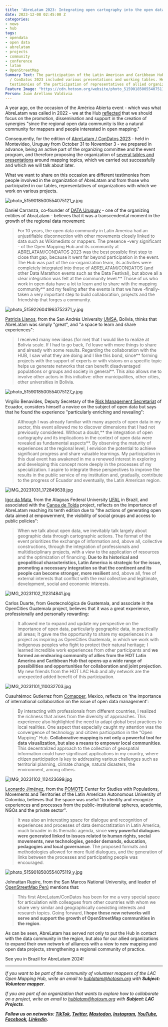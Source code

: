 ```yaml
---
title: 'AbreLatam 2023: Integrating open cartography into the open data community'
date: 2023-12-08 02:45:00 Z
categories:
- news
- hub
tags:
- opendata
- open data
- abrelatam
- projects
- community
- conference
- latam
- OpenStreetMap
Summary Text: The participation of the Latin American and Caribbean Hub in AbreLatam
  / ConDatos 2023 included various presentations and working tables. Here are the
  testimonies of the participation of representatives of allied organizations.
Feature Image: "https://cdn.hotosm.org/website/photo_5159018500554075117_y.jpg"
Person: Juan Arellano Valdivia
---
```


A year ago, on the occasion of the América Abierta event - which was what AbreLatam was called in 2022 - we at the Hub [reflected](https://www.hotosm.org/updates/america-abierta-2022-the-challenge-of-open-data/) that we should focus on the promotion, dissemination and support in the creation of synergies "since the regional open data community is like a natural community for mappers and people interested in open mapping."

Consequently, for the edition of [AbreLatam / ConDatos 2023](https://2023.abrelatam.org/) - held in Montevideo, Uruguay from October 31 to November 3 - we prepared in advance, being an active part of the organizing committee and the event program, and therefore proposing the organization of [several tables and presentations](https://www.hotosm.org/updates/el-mapeo-abierto-se-hara-presente-en-el-abrelatam-2023/) around mapping topics, which we carried out successfully and which we will talk about later.

What we want to share on this occasion are different testimonies from people involved in the organization of AbreLatam and from those who participated in our tables, representatives of organizations with which we work on various projects.

![photo_5159018500554075121_y.jpg](https://cdn.hotosm.org/website/photo_5159018500554075121_y.jpg)

Daniel Carranza, co-founder of [DATA Uruguay](https://data.org.uy/) - one of the organizing entities of AbraLatam - believes that it was a transcendental moment in the growth of the regional data movement:

> For 10 years, the open data community in Latin America had an unjustifiable disconnection with other movements closely linked to data such as Wikimedists or mappers. The presence -very significant - of the Open Mapping Hub and its community at ABRELATAM/CONDATOS 2023 was the best possible first step to close that gap, because it went far beyond participation in the event. The Hub was part of the co-organization team, its activities were completely integrated into those of ABRELATAM/CONDATOS (and other Data Marathon events such as the Data Festival), but above all a clear integration was felt at the community level.\*\* Those of us who work in open data have a lot to learn and to share with the mapping community\*\* and my feeling after the events is that we have -finally- taken a very important step to build collaboration, projects and the friendship that forges a community.

![photo_5159226041963752371_y.jpg](https://cdn.hotosm.org/website/photo_5159226041963752371_y.jpg)

[Patricia Llanos](https://www.linkedin.com/in/dr-patricia-llanos-5b891247/?originalSubdomain=bo), from the San Andrés University [UMSA](https://www.umsa.bo/), Bolivia, thinks that AbreLatam was simply "great", and "a space to learn and share experiences":

> I received many new ideas (for me) that I would like to realize at Bolivia scale. If I had to go back, I'd leave with more things to share and already with some results. Regarding the collaboration with the HUB, I saw what they are doing and I like this bond, since\*\* forming projects with the support of experts or with visions on a specific topic helps us generate networks that can benefit disadvantaged populations or groups and society in general\*\*. This also allows me to involve other actors in this initiative: other municipalities, other cities, other universities in Bolivia.

![photo_5159018500554075127_y.jpg](https://cdn.hotosm.org/website/photo_5159018500554075127_y.jpg)

Virgilio Benavides, Deputy Secretary of the [Risk Management Secretariat](https://www.gestionderiesgos.gob.ec/) of Ecuador, considers himself a novice on the subject of open data but says that he found the experience "particularly enriching and revealing":

> Although I was already familiar with many aspects of open data in my sector, this event allowed me to discover dimensions that I had not previously considered. Without a doubt,\*\* the integration of open cartography and its implications in the context of open data were revealed as fundamental aspects\*\*. By observing the maturity of experiences at the regional level, I envision the potential to achieve significant progress and share valuable learnings. My participation in this dual event has awakened in me a renewed interest in exploring and developing this concept more deeply in the processes of my specialization. I aspire to integrate these perspectives to improve the results in the public service of my institution and, gradually, contribute to the progress of Ecuador and eventually, the Latin American region.

![IMG_20231031_172849639.jpg](https://cdn.hotosm.org/website/IMG_20231031_172849639.jpg)

[Igor da Mata](https://www.linkedin.com/in/igor-da-mata-oliveira-9197b038/?originalSubdomain=br), from the Alagoas Federal University [UFAL](https://ufal.br/) in Brazil, and associated with the [Canoa de Tolda](https://www.hotosm.org/projects/canoa-de-tolda/) project, reflects on the importance of AbreLatam reaching its tenth edition due to "the actions of generating open data aimed at empowerment, the visibility of social groups and access to public policies":

> When we talk about open data, we inevitably talk largely about geographic data through cartographic actions. The format of the event prioritizes the exchange of information and, above all, collective constructions, through the integration of professionals and multidisciplinary projects, with a view to the application of resources and the optimization of financing. **Due to its historical and geopolitical characteristics, Latin America is strategic for the issue, promoting a necessary integration so that the continent and its people can become stronger, more resilient** and, above all, free of external interests that conflict with the real collective.and legitimate, development, social and economic interests.

![IMG_20231102_112314841.jpg](https://cdn.hotosm.org/website/IMG_20231102_112314841.jpg)

Carlos Duarte, from Geotecnológica de Guatemala, and associate in the OpenCities Guatemala project, believes that it was a great experience, professionally and personally rewarding:

> It allowed me to expand and update my perspective on the importance of open data, particularly geographic data, in practically all areas; It gave me the opportunity to share my experiences in a project as inspiring as OpenCities Guatemala, in which we work with indigenous peoples who fight to protect their natural heritage; I learned incredible work experiences from other participants and **we formed an endearing community of allies from the HOT Latin America and Caribbean Hub that opens up a wide range of possibilities and opportunities for collaboration and joint projection**. My new friends from the HOT LAC Hub and ally network are the unexpected added benefit of this participation.

![IMG_20231101_110032703.jpg](https://cdn.hotosm.org/website/IMG_20231101_110032703.jpg)

Cuauhtémoc Gutierrez from [Comapper](https://comapper.org/), Mexico, reflects on 'the importance of international collaboration on the issue of open data management':

> By interacting with professionals from different countries, I realized the richness that arises from the diversity of approaches. This experience also highlighted the need to adapt global best practices to local realities. One aspect that especially caught my attention was the convergence of technology and citizen participation in the "Open Mapping" Hub. **Collaborative mapping is not only a powerful tool for data visualization, but also a means to empower local communities**. This decentralized approach to the collection of geospatial information could have significant applications in my country, where citizen participation is key to addressing various challenges such as territorial planning, climate change, natural disasters, the environment, among others.

![IMG_20231102_112423699.jpg](https://cdn.hotosm.org/website/IMG_20231102_112423699.jpg)

[Leonardo Jiménez](https://wwwunaula.academia.edu/LeonardoJimenezGarc%C3%ADa), from the [POMOTE](https://pomotecestudios.unaula.edu.co/sobre-pomote-centro-estudios-poblaciones-movilizaciones-territorios/) Center for Studies with Populations, Movements and Territories of the Latin American Autonomous University of Colombia, believes that the space was useful "to identify and recognize experiences and processes from the public-institutional spheres, academia, NGOs and the private sector".

> It was also an interesting space for dialogue and recognition of experiences and processes of data democratization in Latin America, much broader in its thematic agenda, since **very powerful dialogues were generated linked to issues related to human rights, social movements, new technologies, gender demands, education, pedagogies and local governance**. The proposed formats and methodologies allowed for more fluid dialogues, and the generation of links between the processes and participating people was encouraged.

![photo_5159018500554075119_y.jpg](https://cdn.hotosm.org/website/photo_5159018500554075119_y.jpg)

Johnattan Rupire, from the San Marcos National University, and leader of [OpenStreetMap Perú](https://osm.org.pe/) mentions that:

> This first AbreLatam/ConDatos has been for me a very special space for articulation with colleagues from other countries with whom we share very similar and geographically coexisting interests and research topics. Going forward, **I hope these new networks will serve and support the growth of OpenStreetMap communities in the region**.

As can be seen, AbreLatam has served not only to put the Hub in contact with the data community in the region, but also for our allied organizations to expand their own network of alliances with a view to new mapping and open data projects, strengthening a regional community of practice.

See you in Brazil for AbreLatam 2024!

---

*If you want to be part of the community of volunteer mappers of the LAC Open Mapping Hub, write an email to [hublatam@hotosm.org](https://www.hotosm.org/updates/mapping-as-a-response-to-the-disaster-in-esmeraldas-ecuador/hublatam@hotosm.org) with **Subject: Volunteer mapper**.*

*If you are part of an organization that wants to explore how to collaborate on a project, write an email to [hublatam@hotosm.org](https://www.hotosm.org/updates/mapping-as-a-response-to-the-disaster-in-esmeraldas-ecuador/hublatam@hotosm.org) with **Subject: LAC Projects**.*

***Follow us on networks: [TikTok](https://www.tiktok.com/@mapeoabierto_la?lang=es), [Twitter](https://twitter.com/mapeoabierto_la), [Mastodon](https://mapstodon.space/@mapeoabierto_la), [Instagram](https://www.instagram.com/mapeoabierto_la/), [YouTube](https://www.youtube.com/channel/UCTH6Z_QODJ4NmmBmubS68VA), [Facebook](https://www.facebook.com/Mapeo-abierto-Am%C3%A9rica-Latina-102804808622456/), [Linkedin](https://www.linkedin.com/showcase/91453300/admin/feed/posts/).***